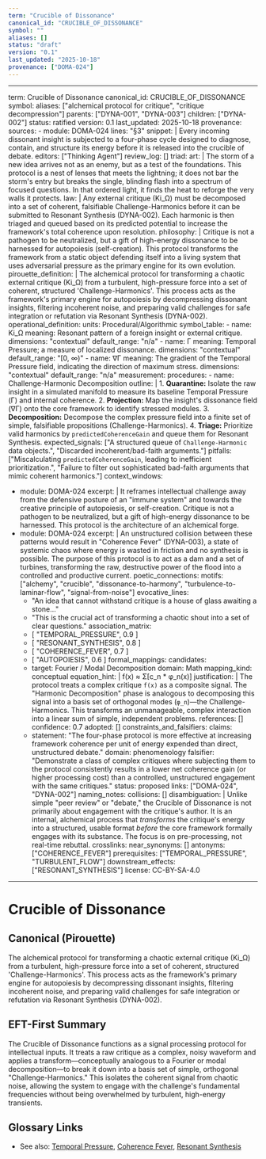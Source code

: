 ```yaml
---
term: "Crucible of Dissonance"
canonical_id: "CRUCIBLE_OF_DISSONANCE"
symbol: ""
aliases: []
status: "draft"
version: "0.1"
last_updated: "2025-10-18"
provenance: ["DOMA-024"]
---
```


---
term: Crucible of Dissonance
canonical_id: CRUCIBLE_OF_DISSONANCE
symbol: 
aliases: ["alchemical protocol for critique", "critique decompression"]
parents: ["DYNA-001", "DYNA-003"]
children: ["DYNA-002"]
status: ratified
version: 0.1
last_updated: 2025-10-18
provenance:
  sources:
    - module: DOMA-024
      lines: "§3"
      snippet: |
        Every incoming dissonant insight is subjected to a four-phase cycle designed to diagnose, contain, and structure its energy before it is released into the crucible of debate.
  editors: ["Thinking Agent"]
  review_log: []
triad:
  art: |
    The storm of a new idea arrives not as an enemy, but as a test of the foundations. This protocol is a nest of lenses that meets the lightning; it does not bar the storm's entry but breaks the single, blinding flash into a spectrum of focused questions. In that ordered light, it finds the heat to reforge the very walls it protects.
  law: |
    Any external critique (Ki_Ω) must be decomposed into a set of coherent, falsifiable Challenge-Harmonics before it can be submitted to Resonant Synthesis (DYNA-002). Each harmonic is then triaged and queued based on its predicted potential to increase the framework's total coherence upon resolution.
  philosophy: |
    Critique is not a pathogen to be neutralized, but a gift of high-energy dissonance to be harnessed for autopoiesis (self-creation). This protocol transforms the framework from a static object defending itself into a living system that uses adversarial pressure as the primary engine for its own evolution.
pirouette_definition: |
  The alchemical protocol for transforming a chaotic external critique (Ki_Ω) from a turbulent, high-pressure force into a set of coherent, structured 'Challenge-Harmonics'. This process acts as the framework's primary engine for autopoiesis by decompressing dissonant insights, filtering incoherent noise, and preparing valid challenges for safe integration or refutation via Resonant Synthesis (DYNA-002).
operational_definition:
  units: Procedural/Algorithmic
  symbol_table:
    - name: Ki_Ω
      meaning: Resonant pattern of a foreign insight or external critique.
      dimensions: "contextual"
      default_range: "n/a"
    - name: Γ
      meaning: Temporal Pressure; a measure of localized dissonance.
      dimensions: "contextual"
      default_range: "[0, ∞)"
    - name: ∇Γ
      meaning: The gradient of the Temporal Pressure field, indicating the direction of maximum stress.
      dimensions: "contextual"
      default_range: "n/a"
  measurement:
    procedures:
      - name: Challenge-Harmonic Decomposition
        outline: |
          1. **Quarantine:** Isolate the raw insight in a simulated manifold to measure its baseline Temporal Pressure (Γ) and internal coherence.
          2. **Projection:** Map the insight's dissonance field (∇Γ) onto the core framework to identify stressed modules.
          3. **Decomposition:** Decompose the complex pressure field into a finite set of simple, falsifiable propositions (Challenge-Harmonics).
          4. **Triage:** Prioritize valid harmonics by `predictedCoherenceGain` and queue them for Resonant Synthesis.
        expected_signals: ["A structured queue of `Challenge-Harmonic` data objects.", "Discarded incoherent/bad-faith arguments."]
        pitfalls: ["Miscalculating `predictedCoherenceGain`, leading to inefficient prioritization.", "Failure to filter out sophisticated bad-faith arguments that mimic coherent harmonics."]
context_windows:
  - module: DOMA-024
    excerpt: |
      It reframes intellectual challenge away from the defensive posture of an "immune system" and towards the creative principle of autopoiesis, or self-creation. Critique is not a pathogen to be neutralized, but a gift of high-energy dissonance to be harnessed. This protocol is the architecture of an alchemical forge.
  - module: DOMA-024
    excerpt: |
      An unstructured collision between these patterns would result in "Coherence Fever" (DYNA-003), a state of systemic chaos where energy is wasted in friction and no synthesis is possible. The purpose of this protocol is to act as a dam and a set of turbines, transforming the raw, destructive power of the flood into a controlled and productive current.
poetic_connections:
  motifs: ["alchemy", "crucible", "dissonance-to-harmony", "turbulence-to-laminar-flow", "signal-from-noise"]
  evocative_lines:
    - "An idea that cannot withstand critique is a house of glass awaiting a stone..."
    - "This is the crucial act of transforming a chaotic shout into a set of clear questions."
  association_matrix:
    - [ "TEMPORAL_PRESSURE", 0.9 ]
    - [ "RESONANT_SYNTHESIS", 0.8 ]
    - [ "COHERENCE_FEVER", 0.7 ]
    - [ "AUTOPOIESIS", 0.6 ]
formal_mappings:
  candidates:
    - target: Fourier / Modal Decomposition
      domain: Math
      mapping_kind: conceptual
      equation_hint: |
        f(x) ≈ Σ[c_n * φ_n(x)]
      justification: |
        The protocol treats a complex critique `f(x)` as a composite signal. The "Harmonic Decomposition" phase is analogous to decomposing this signal into a basis set of orthogonal modes (`φ_n`)—the Challenge-Harmonics. This transforms an unmanageable, complex interaction into a linear sum of simple, independent problems.
      references: []
      confidence: 0.7
  adopted: []
constraints_and_falsifiers:
  claims:
    - statement: "The four-phase protocol is more effective at increasing framework coherence per unit of energy expended than direct, unstructured debate."
      domain: phenomenology
      falsifier: "Demonstrate a class of complex critiques where subjecting them to the protocol consistently results in a lower net coherence gain (or higher processing cost) than a controlled, unstructured engagement with the same critiques."
      status: proposed
      links: ["DOMA-024", "DYNA-002"]
naming_notes:
  collisions: []
  disambiguation: |
    Unlike simple "peer review" or "debate," the Crucible of Dissonance is not primarily about engagement with the critique's author. It is an internal, alchemical process that *transforms* the critique's energy into a structured, usable format *before* the core framework formally engages with its substance. The focus is on pre-processing, not real-time rebuttal.
crosslinks:
  near_synonyms: []
  antonyms: ["COHERENCE_FEVER"]
  prerequisites: ["TEMPORAL_PRESSURE", "TURBULENT_FLOW"]
  downstream_effects: ["RESONANT_SYNTHESIS"]
license: CC-BY-SA-4.0
---

# Crucible of Dissonance

## Canonical (Pirouette)
The alchemical protocol for transforming a chaotic external critique (Ki_Ω) from a turbulent, high-pressure force into a set of coherent, structured 'Challenge-Harmonics'. This process acts as the framework's primary engine for autopoiesis by decompressing dissonant insights, filtering incoherent noise, and preparing valid challenges for safe integration or refutation via Resonant Synthesis (DYNA-002).

## EFT-First Summary
The Crucible of Dissonance functions as a signal processing protocol for intellectual inputs. It treats a raw critique as a complex, noisy waveform and applies a transform—conceptually analogous to a Fourier or modal decomposition—to break it down into a basis set of simple, orthogonal "Challenge-Harmonics." This isolates the coherent signal from chaotic noise, allowing the system to engage with the challenge's fundamental frequencies without being overwhelmed by turbulent, high-energy transients.

## Glossary Links
- See also: [Temporal Pressure](<#>), [Coherence Fever](<#>), [Resonant Synthesis](<#>)